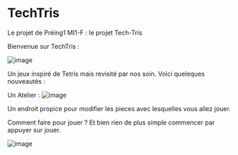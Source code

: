 # TechTris
Le projet de Préing1 MI1-F : le projet Tech-Tris

Bienvenue sur TechTris :


![image](https://github.com/user-attachments/assets/1db7f7d0-5507-482e-941f-4968fc3da19f)

Un jeux inspiré de Tetris mais revisité par nos soin. Voici queleques nouveautés :

Un Atelier :
     ![image](https://github.com/user-attachments/assets/754c8adb-9a95-4f0d-a3df-91c7c6b6c5c8)

Un endroit propice pour modifier les pieces avec lesquelles vous allez jouer.

Comment faire pour jouer ? Et bien rien de plus simple commencer par appuyer sur jouer. 

![image](https://github.com/user-attachments/assets/75db5799-a2ab-4b31-af40-f1c6b4f69cb5)

